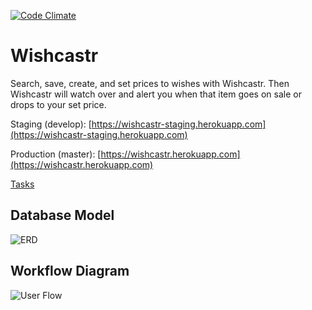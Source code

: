 [![Code Climate](https://codeclimate.com/repos/564a21081787d7719b0010a6/badges/97363e083c200cb69754/gpa.svg)](https://codeclimate.com/repos/564a21081787d7719b0010a6/feed)

# Wishcastr
Search, save, create, and set prices to wishes with Wishcastr. Then Wishcastr will watch over and alert you when that item goes on sale or drops to your set price.

Staging (develop): [https://wishcastr-staging.herokuapp.com](https://wishcastr-staging.herokuapp.com)

Production (master): [https://wishcastr.herokuapp.com](https://wishcastr.herokuapp.com)



[Tasks](https://waffle.io/wishcastr/wishcastr)

## Database Model
![ERD](https://github.com/wishcastr/wishcastr/blob/develop/images/wishcastr_erd.png)

## Workflow Diagram
![User Flow](https://github.com/wishcastr/wishcastr/blob/develop/images/wishcastr_workflow.png)
